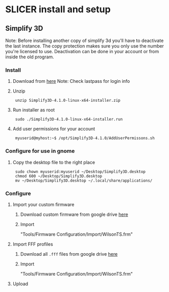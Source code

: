 # SLICER install and setup

## Simplify 3D
Note: Before installing another copy of simplify 3d you'll have to deactivate the last instance.  The copy protection makes sure you only use the number you're licensed to use.  Deactivation can be done in your account or from inside the old program.

### Install
1.  Download from [here](https://www.simplify3d.com)
     Note: Check lastpass for login info
2. Unzip

        unzip Simplify3D-4.1.0-linux-x64-installer.zip 
3. Run installer as root

        sudo ./Simplify3D-4.1.0-linux-x64-installer.run

4. Add user permissions for your account

        myuserid@myhost:~$ /opt/Simplify3D-4.1.0/AddUserPermissons.sh

### Configure for use in gnome

1. Copy the desktop file to the right place

        sudo chown myuserid:myuserid ~/Desktop/Simplify3D.desktop
        chmod 600 ~/Desktop/Simplify3D.desktop
        mv ~/Desktop/Simplify3D.desktop ~/.local/share/applications/

### Configure
1. Import your custom firmware
	1. Download custom firmware from google drive [here](https://drive.google.com/file/d/1Gyy3sLMP8vbDZR3KGyHkDWy2GN9WNqof/view?usp=sharing)

    2. Import

        "Tools/Firmware Configuration/Import/WilsonTS.frm"
    
1. Import FFF profiles
	1. Download all `.fff` files from google drive [here](https://drive.google.com/drive/u/0/folders/1Wc8FOE6dGREPz78OsDsMViDP6AQq866M)

    2. Import

        "Tools/Firmware Configuration/Import/WilsonTS.frm"


4. Upload 


<!--stackedit_data:
eyJoaXN0b3J5IjpbMTU1ODE3OTAzNCwzNTQyMjE3ODMsMjA5MT
UzMzA5NCwtMTU0OTAwMTg2OF19
-->